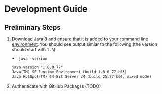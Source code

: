 # Development Guide

## Preliminary Steps

1. [Download Java 8](https://www.oracle.com/java/technologies/downloads) and [ensure that it is added to your command line environment](https://www.baeldung.com/java-home-on-windows-7-8-10-mac-os-x-linux). You should see output simiar to the following (the version should start with `1.8`):

   ```txt
   ➜  java -version

   java version "1.8.0_77"
   Java(TM) SE Runtime Environment (build 1.8.0_77-b03)
   Java HotSpot(TM) 64-Bit Server VM (build 25.77-b03, mixed mode)
   ```

2. Authenticate with GitHub Packages (TODO)
